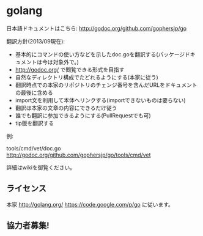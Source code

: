 # golang

日本語ドキュメントはこちら:
http://godoc.org/github.com/gophersjp/go

翻訳方針(2013/09現在):

* 基本的にコマンドの使い方などを示したdoc.goを翻訳する(パッケージドキュメントは今は対象外で。)
* http://godoc.org/ で閲覧できる形式を目指す
* 自然なディレクトリ構成でたどれるようにする(本家に従う)
* 翻訳時点での本家のリポジトリのチェンジ番号を含んだURLをドキュメントの最後に含める 
* import文を利用して本体へリンクする(importできないものは要らない)
* 翻訳は本家の文章の内容にできるだけ従う
* 誰でも翻訳に参加できるようにする(PullRequestでも可)
* tip版を翻訳する

例:

tools/cmd/vet/doc.go
http://godoc.org/github.com/gophersjp/go/tools/cmd/vet

詳細はwikiを御覧ください。

## ライセンス

本家 http://golang.org/ https://code.google.com/p/go に従います。


## 協力者募集!



